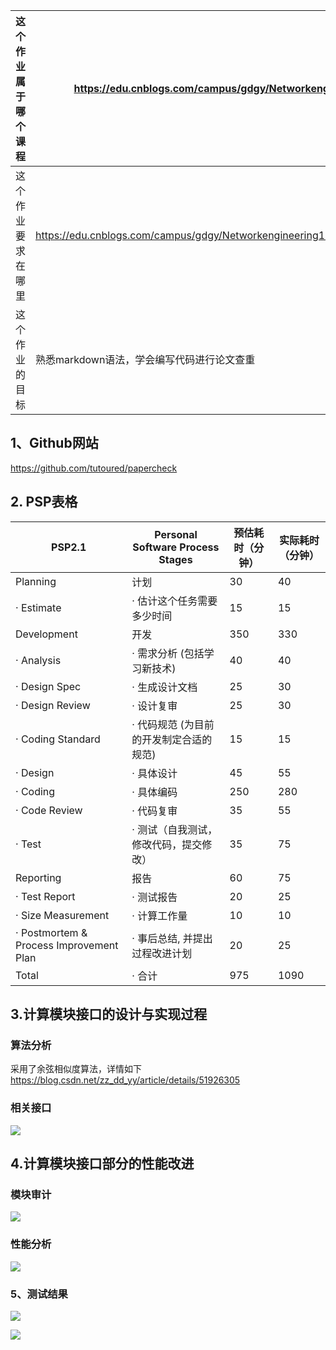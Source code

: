 |这个作业属于哪个课程|https://edu.cnblogs.com/campus/gdgy/Networkengineering1834|
|-----|-----|
|这个作业要求在哪里|https://edu.cnblogs.com/campus/gdgy/Networkengineering1834/homework/11146|
|这个作业的目标| 熟悉markdown语法，学会编写代码进行论文查重 |
## 1、Github网站
https://github.com/tutoured/papercheck

## 2. PSP表格
| PSP2.1 | Personal Software Process Stages | 预估耗时（分钟） | 实际耗时（分钟） |
| --------------- | --------------- | --------------- | --------------- |
| Planning | 计划 | 30 | 40 |
| · Estimate | · 估计这个任务需要多少时间 | 15 | 15 |
| Development | 开发 | 350 | 330 |
| · Analysis | · 需求分析 (包括学习新技术) | 40 | 40 |
| · Design Spec | · 生成设计文档 | 25 | 30 |
| · Design Review | · 设计复审 | 25 | 30 |
| · Coding Standard | · 代码规范 (为目前的开发制定合适的规范) | 15 | 15 |
| · Design | · 具体设计 | 45 | 55 |
| · Coding | · 具体编码 | 250 | 280 |
| · Code Review | · 代码复审 | 35 | 55 |
| · Test | · 测试（自我测试，修改代码，提交修改） | 35 | 75 |
| Reporting | 报告 | 60 | 75 |
| · Test Report | · 测试报告 | 20 | 25 |
| · Size Measurement | · 计算工作量 | 10 | 10 |
| · Postmortem & Process Improvement Plan | · 事后总结, 并提出过程改进计划 | 20 | 25 |
| Total | · 合计 | 975 | 1090 |
## 3.计算模块接口的设计与实现过程
### 算法分析
采用了余弦相似度算法，详情如下
https://blog.csdn.net/zz_dd_yy/article/details/51926305
### 相关接口
![](https://img2020.cnblogs.com/blog/2148958/202009/2148958-20200925005645409-1938885735.png)
## 4.计算模块接口部分的性能改进
### 模块审计
![](https://img2020.cnblogs.com/blog/2148958/202009/2148958-20200925005844261-688780136.png)
### 性能分析
![](https://img2020.cnblogs.com/blog/2148958/202009/2148958-20200925005907775-229025902.png)
### 5、测试结果
![](https://img2020.cnblogs.com/blog/2148958/202009/2148958-20200925005954919-1935217816.png)

![](https://img2020.cnblogs.com/blog/2148958/202009/2148958-20200925010010626-984194330.png)
